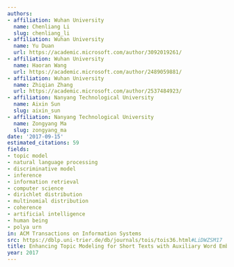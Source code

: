 ```yaml
---
authors:
- affiliation: Wuhan University
  name: Chenliang Li
  slug: chenliang_li
- affiliation: Wuhan University
  name: Yu Duan
  url: https://academic.microsoft.com/author/3092019261/
- affiliation: Wuhan University
  name: Haoran Wang
  url: https://academic.microsoft.com/author/2489059881/
- affiliation: Wuhan University
  name: Zhiqian Zhang
  url: https://academic.microsoft.com/author/2537484923/
- affiliation: Nanyang Technological University
  name: Aixin Sun
  slug: aixin_sun
- affiliation: Nanyang Technological University
  name: Zongyang Ma
  slug: zongyang_ma
date: '2017-09-15'
estimated_citations: 59
fields:
- topic model
- natural language processing
- discriminative model
- inference
- information retrieval
- computer science
- dirichlet distribution
- multinomial distribution
- coherence
- artificial intelligence
- human being
- polya urn
in: ACM Transactions on Information Systems
src: https://dblp.uni-trier.de/db/journals/tois/tois36.html#LiDWZSM17
title: Enhancing Topic Modeling for Short Texts with Auxiliary Word Embeddings
year: 2017
---
```

